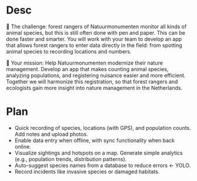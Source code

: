 # Desc

🔎 The challenge:  forest rangers of Natuurmonumenten monitor all kinds of animal species, but this is still often done with pen and paper. This can be done faster and smarter. You will work with your team to develop an app that allows forest rangers to enter data directly in the field: from spotting animal species to recording locations and numbers.

🐾 Your mission: Help Natuurmonumenten modernize their nature management. Develop an app that makes counting animal species, analyzing populations, and registering nuisance easier and more efficient. Together we will harmonize this registration, so that forest rangers and ecologists gain more insight into nature management in the Netherlands.

# Plan

- Quick recording of species, locations (with GPS), and population counts. Add notes and upload photos.
- Enable data entry when offline, with sync functionality when back online.
- Visualize sightings and hotspots on a map. Generate simple analytics (e.g., population trends, distribution patterns).
- Auto-suggest species names from a database to reduce errors <- YOLO.
- Record incidents like invasive species or damaged habitats.
